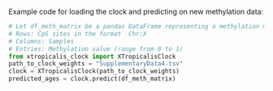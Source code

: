 Example code for loading the clock and predicting on new methylation data:

```python
# Let df_meth_matrix be a pandas DataFrame representing a methylation matrix:
# Rows: CpG sites in the format  Chr:X
# Columns: Samples
# Entries: Methylation value (range from 0 to 1)
from xtropicalis_clock import XTropicalisClock
path_to_clock_weights = "SupplementaryData4.tsv"
clock = XTropicalisClock(path_to_clock_weights)
predicted_ages = clock.predict(df_meth_matrix)
```